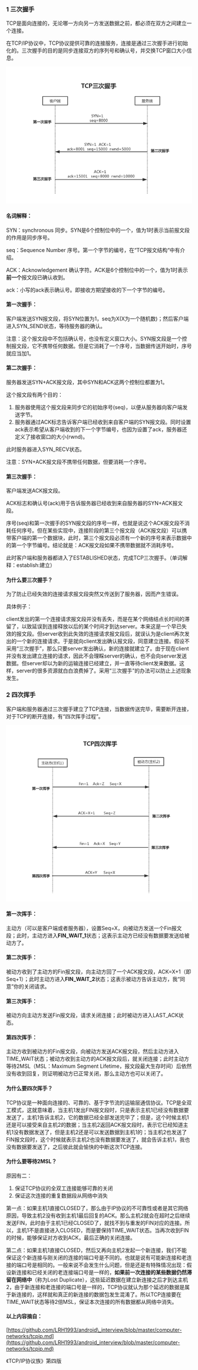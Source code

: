### 1 三次握手

TCP是面向连接的，无论哪一方向另一方发送数据之前，都必须在双方之间建立一个连接。

在TCP/IP协议中，TCP协议提供可靠的连接服务，连接是通过三次握手进行初始化的。三次握手的目的是同步连接双方的序列号和确认号，并交换TCP窗口大小信息。

![](/assets/0016.png)

#### 名词解释：

SYN：synchronous  同步。SYN是6个控制位中的一个，值为1时表示当前报文段的作用是同步序号。

seq：Sequence Number 序号。第一个字节的编号，在“TCP报文结构“中有介绍。

ACK：Acknowledgement 确认字符。ACK是6个控制位中的一个，值为1时表示**前一个**报文段已确认收到。

ack：小写的ack表示确认号。即接收方期望接收的下一个字节的编号。

#### 第一次握手：

客户端发送SYN报文段，将SYN位置为1，seq为X\(X为一个随机数\)；然后客户端进入SYN\_SEND状态，等待服务器的确认。

注意：这个报文段中不包括确认号，也没有定义窗口大小。SYN报文段是一个控制报文段，它不携带任何数据。但是它消耗了一个序号，当数据传送开始时，序号就应当加1。

#### 第二次握手：

服务器发送SYN+ACK报文段，其中SYN和ACK这两个控制位都置为1。

这个报文段有两个目的：

1. 服务器使用这个报文段来同步它的初始序号\(seq\)，以便从服务器向客户端发送字节。
2. 服务器通过ACK标志告诉客户端已经收到来自客户端的SYN报文段。同时设置ack表示希望从客户端收到的下一个字节编号，也因为设置了ack，服务器还定义了接收窗口的大小\(rwnd\)。

此时服务器进入SYN\_RECV状态。

注意：SYN+ACK报文段不携带任何数据，但要消耗一个序号。

#### 第三次握手：

客户端发送ACK报文段。

ACK标志和确认号\(ack\)用于告诉服务器已经收到来自服务器的SYN+ACK报文段。

序号\(seq\)和第一次握手的SYN报文段的序号一样，也就是说这个ACK报文段不消耗任何序号。但在某些实现中，连接阶段的第三个报文段（ACK报文段）可以携带客户端的第一个数据块，此时，第三个报文段必须有一个新的序号来表示数据中的第一个字节编号。结论就是：ACK报文段如果不携带数据就不消耗序号。

此时客户端和服务器都进入了ESTABLISHED状态，完成TCP三次握手。（单词解释：establish:建立）

#### 为什么要三次握手？

为了防止已经失效的连接请求报文段突然又传送到了服务器，因而产生错误。

具体例子：

client发出的第一个连接请求报文段并没有丢失，而是在某个网络结点长时间的滞留了，以致延误到连接释放以后的某个时间才到达server。本来这是一个早已失效的报文段。但server收到此失效的连接请求报文段后，就误认为是client再次发出的一个新的连接请求。于是就向client发出确认报文段，同意建立连接。假设不采用“三次握手”，那么只要server发出确认，新的连接就建立了。由于现在client并没有发出建立连接的请求，因此不会理睬server的确认，也不会向server发送数据。但server却以为新的运输连接已经建立，并一直等待client发来数据。这样，server的很多资源就白白浪费掉了。采用“三次握手”的办法可以防止上述现象发生。

### 2 四次挥手

客户端和服务器通过三次握手建立了TCP连接，当数据传送完毕，需要断开连接，对于TCP的断开连接，有“四次挥手过程”。

![](/assets/0018.png)

#### 第一次挥手：

主动方（可以是客户端或者服务器），设置Seq=X，向被动方发送一个Fin报文段；此时，主动方进入**FIN\_WAIT\_1**状态；这表示主动方已经没有数据要发送给被动方了。

#### 第二次挥手：

被动方收到了主动方的Fin报文段，向主动方回了一个ACK报文段，ACK=X+1（即Seq+1）；此时主动方进入**FIN\_WAIT\_2**状态；这表示被动方告诉主动方，我“同意”你的关闭请求。

#### 第三次挥手：

被动方向主动方发送Fin报文段，请求关闭连接；此时被动方进入LAST\_ACK状态。

#### 第四次挥手：

主动方收到被动方的Fin报文段，向被动方发送ACK报文段，然后主动方进入TIME\_WAIT状态；被动方收到主动方的ACK报文段后，就关闭连接；此时主动方等待2MSL（MSL：Maximum Segment Lifetime，报文段最大生存时间）后依然没有收到回复，则证明被动方已正常关闭，那么主动方也可以关闭了。

#### 为什么要四次挥手？

TCP协议是一种面向连接的、可靠的、基于字节流的运输层通信协议。TCP是全双工模式，这就意味着，当主机1发出FIN报文段时，只是表示主机1已经没有数据要发送了，主机1告诉主机2，它的数据已经全部发送完毕了；但是，这个时候主机1还是可以接受来自主机2的数据；当主机2返回ACK报文段时，表示它已经知道主机1没有数据发送了，但是主机2还是可以发送数据到主机1的；当主机2也发送了FIN报文段时，这个时候就表示主机2也没有数据要发送了，就会告诉主机1，我也没有数据要发送了，之后彼此就会愉快的中断这次TCP连接。

#### 为什么要等待2MSL？

原因有二：

1. 保证TCP协议的全双工连接能够可靠的关闭
2. 保证这次连接的重复数据段从网络中消失

第一点：如果主机1直接CLOSED了，那么由于IP协议的不可靠性或者是其它网络原因，导致主机2没有收到主机1最后回复的ACK。那么主机2就会在超时之后继续发送FIN，此时由于主机1已经CLOSED了，就找不到与重发的FIN对应的连接。所以，主机1不是直接进入CLOSED，而是要保持TIME\_WAIT状态。当再次收到FIN的时候，能够保证对方收到ACK，最后正确的关闭连接。

第二点：如果主机1直接CLOSED，然后又再向主机2发起一个新连接，我们不能保证这个新连接与刚关闭的连接的端口号是不同的。也就是说有可能新连接和老连接的端口号是相同的。一般来说不会发生什么问题，但是还是有特殊情况出现：假设新连接和已经关闭的老连接端口号是一样的，**如果前一次连接的某些数据仍然滞留在网络中**（称为Lost Duplicate），这些延迟数据在建立新连接之后才到达主机2，由于新连接和老连接的端口号是一样的，TCP协议就认为那个延迟的数据是属于新连接的，这样就和真正的新连接的数据包发生混淆了。所以TCP连接要在TIME\_WAIT状态等待2倍MSL，保证本次连接的所有数据都从网络中消失。

#### 以上内容摘自：

[https://github.com/LRH1993/android\_interview/blob/master/computer-networks/tcpip.md](https://github.com/LRH1993/android_interview/blob/master/computer-networks/tcpip.md)

《TCP/IP协议族》第四版

